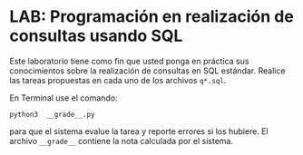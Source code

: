 # LAB: Programación en realización de consultas usando SQL

Este laboratorio tiene como fin que usted ponga en práctica sus conocimientos sobre la realización de consultas en SQL estándar. Realice las tareas propuestas en cada uno de los archivos `q*.sql`.

En Terminal use el comando:

```
python3  __grade__.py
```

para que el sistema evalue la tarea y reporte errores si los hubiere. El archivo `__grade__` contiene la nota calculada por el sistema.
